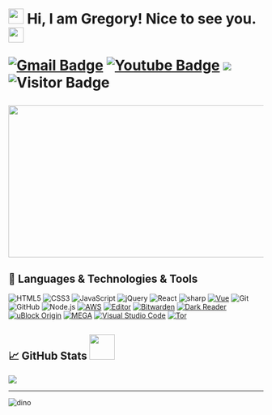 <h1><img src="https://emojis.slackmojis.com/emojis/images/1531849430/4246/blob-sunglasses.gif?1531849430" width="30"/> Hi, I am Gregory! Nice to see you.
 <img src="https://raw.githubusercontent.com/aemmadi/aemmadi/master/wave.gif" width="30px">



[![Gmail Badge](https://img.shields.io/badge/-Gmail-c14438?style=flat-square&logo=Gmail&logoColor=white&link=mailto:gregoryann11@gmail.com)](mailto:gregoryann11@gmail.com)
[![Youtube Badge](https://img.shields.io/badge/-Freecodecamp-darkred?style=flat-square&logo=youtube&logoColor=white&link=https://www.youtube.com/channel/UC8butISFwT-Wl7EV0hUK0BQ)](https://www.youtube.com/channel/UC8butISFwT-Wl7EV0hUK0BQ)
[![](https://cdn.rawgit.com/sindresorhus/awesome/d7305f38d29fed78fa85652e3a63e154dd8e8829/media/badge.svg)](https://github.com/sindresorhus/awesome)
![Visitor Badge](https://visitor-badge.laobi.icu/badge?page_id=gregoryann.gregoryann)


<img src="https://github.com/gregoryann/gregoryann/blob/master/Intro_.gif" width="920" height="300" />



## 🔧 Languages & Technologies & Tools   
![HTML5](https://img.shields.io/badge/-HTML5-E34F26?style=flat-square&logo=html5&logoColor=white)
![CSS3](https://img.shields.io/badge/-CSS3-1572B6?style=flat-square&logo=css3)
![JavaScript](https://img.shields.io/badge/-JavaScript-black?style=flat-square&logo=javascript)
![jQuery](https://img.shields.io/badge/-jQuery-222222?style=flat&logo=jQuery&logoColor=0769AD)
![React](https://img.shields.io/badge/-React-black?style=flat-square&logo=react)
![sharp](https://img.shields.io/badge/c%20sharp-%23239120.svg?&style=flat-square&logo=c%20sharp&logoColor=white")
[![Vue](https://img.shields.io/badge/JavaScript_framework-Vue-success?style=flat-square&logo=vue.js&logoColor=white)](https://vuejs.org/)
![Git](https://img.shields.io/badge/-Git-222222?style=flat&logo=git&logoColor=F05032)
![GitHub](https://img.shields.io/badge/-GitHub-222222?style=flat&logo=github&logoColor=FFFFFF)
![Node.js](https://img.shields.io/badge/Learning-Node.js-222222?style=flat&logo=node.js&logoColor=339933)
[![AWS](https://img.shields.io/badge/Learning-AWS-FF9900?style=flat-square&logo=amazon-aws&logoColor=white)](https://github.com/br3ndonland/awsdev)
[![Editor](https://img.shields.io/badge/Editor-VSCode-blue?style=flat-square&logo=visual-studio-code&logoColor=white)](https://code.visualstudio.com/)
[![Bitwarden](https://img.shields.io/badge/-Bitwarden-444444?style=flat&logo=bitwarden&logoColor=175DDC)](https://github.com/bitwarden)
[![Dark Reader](<https://img.shields.io/badge/-Dark&#160;Reader-444444?style=flat&logo=Dark-Reader&logoColor=2f7485>)](https://github.com/darkreader/darkreader)
[![uBlock Origin](<https://img.shields.io/badge/-uBlock&#160;Origin-444444?style=flat&logo=UBlock-Origin&logoColor=800000>)](https://github.com/gorhill/uBlock)
[![MEGA](https://img.shields.io/badge/-MEGA-444444?style=flat&logo=mega&logoColor=D9272E)](https://github.com/meganz/)
[![Visual Studio Code](https://img.shields.io/badge/-VSCode-444444?style=flat&logo=visual-studio-code&logoColor=007ACC)](https://github.com/microsoft/vscode)
[![Tor](https://img.shields.io/badge/-Tor-444444?style=flat&logo=tor&logoColor=7E4798)](https://www.torproject.org/)







## &#x1f4c8; GitHub Stats <img src="https://media.giphy.com/media/12oufCB0MyZ1Go/giphy.gif" width="50"> 


<div align="left">
  <div style="display: flex; align-items: flex-start;">
   
   <img src="https://github-readme-stats.vercel.app/api/top-langs/?username=gregoryann&layout=compact&show_icons=true&title_color=ffffff&icon_color=34abeb&text_color=daf7dc&bg_color=151515"/>

  </div>
</div>




----------------------------------------------------------


 

![dino](https://user-images.githubusercontent.com/32854050/88582171-912ea080-d04e-11ea-9ecf-e679b5102d9e.gif)
